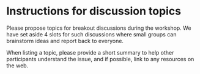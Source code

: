 
# Instructions for discussion topics

Please propose topics for breakout discussions during the workshop. We have set aside 4 slots for such discussions where small groups can brainstorm ideas and report back to everyone.

When listing a topic, please provide a short summary to help other participants understand the issue, and if possible, link to any resources on the web.
